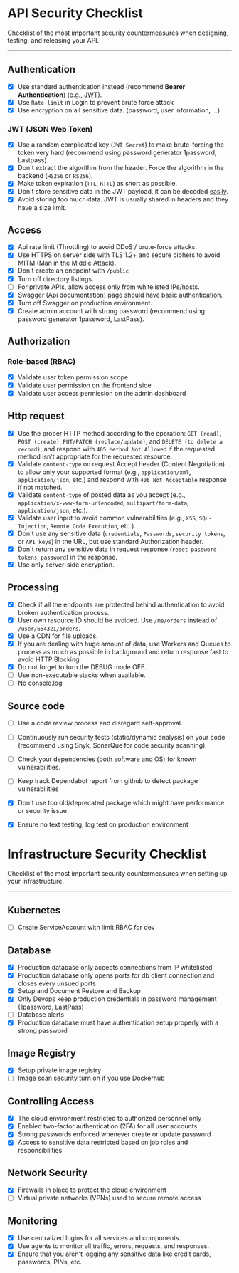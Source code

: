 # API Security Checklist

Checklist of the most important security countermeasures when designing, testing, and releasing your API.

---

## Authentication

- [x] Use standard authentication instead (recommend **Bearer Authentication**) (e.g., [JWT](https://jwt.io/)).
- [x] Use `Rate limit` in Login to prevent brute force attack
- [x] Use encryption on all sensitive data. (password, user information, ...)

### JWT (JSON Web Token)

- [x] Use a random complicated key (`JWT Secret`) to make brute-forcing the token very hard (recommend using password generator 1password, Lastpass).
- [x] Don't extract the algorithm from the header. Force the algorithm in the backend (`HS256` or `RS256`).
- [x] Make token expiration (`TTL`, `RTTL`) as short as possible.
- [x] Don't store sensitive data in the JWT payload, it can be decoded [easily](https://jwt.io/#debugger-io).
- [x] Avoid storing too much data. JWT is usually shared in headers and they have a size limit.

## Access

- [x] Api rate limit (Throttling) to avoid DDoS / brute-force attacks.
- [x] Use HTTPS on server side with TLS 1.2+ and secure ciphers to avoid MITM (Man in the Middle Attack).
- [x] Don't create an endpoint with `/public`
- [x] Turn off directory listings.
- [ ] For private APIs, allow access only from whitelisted IPs/hosts.
- [x] Swagger (Api documentation) page should have basic authentication.
- [x] Turn off Swagger on production environment.
- [x] Create admin account with strong password (recommend using password generator 1password, LastPass).

## Authorization

### Role-based (RBAC)

- [x] Validate user token permission scope
- [x] Validate user permission on the frontend side
- [x] Validate user access permission on the admin dashboard

## Http request

- [x] Use the proper HTTP method according to the operation: `GET (read)`, `POST (create)`, `PUT/PATCH (replace/update)`, and `DELETE (to delete a record)`, and respond with `405 Method Not Allowed` if the requested method isn't appropriate for the requested resource.
- [x] Validate `content-type` on request Accept header (Content Negotiation) to allow only your supported format (e.g., `application/xml`, `application/json`, etc.) and respond with `406 Not Acceptable` response if not matched.
- [x] Validate `content-type` of posted data as you accept (e.g., `application/x-www-form-urlencoded`, `multipart/form-data`, `application/json`, etc.).
- [x] Validate user input to avoid common vulnerabilities (e.g., `XSS`, `SQL-Injection`, `Remote Code Execution`, etc.).
- [x] Don't use any sensitive data (`credentials`, `Passwords`, `security tokens`, or `API keys`) in the URL, but use standard Authorization header.
- [x] Don't return any sensitive data in request response (`reset password tokens`, `password`) in the response.
- [x] Use only server-side encryption.

## Processing

- [x] Check if all the endpoints are protected behind authentication to avoid broken authentication process.
- [x] User own resource ID should be avoided. Use `/me/orders` instead of `/user/654321/orders`.
- [x] Use a CDN for file uploads.
- [x] If you are dealing with huge amount of data, use Workers and Queues to process as much as possible in background and return response fast to avoid HTTP Blocking.
- [x] Do not forget to turn the DEBUG mode OFF.
- [ ] Use non-executable stacks when available.
- [ ] No console.log

## Source code

- [ ] Use a code review process and disregard self-approval.
- [ ] Continuously run security tests (static/dynamic analysis) on your code (recommend using Snyk, SonarQue for code security scanning).
- [ ] Check your dependencies (both software and OS) for known vulnerabilities.
- [ ] Keep track Dependabot report from github to detect package vulnerabilities
- [x] Don't use too old/deprecated package which might have performance or security issue
- [x] Ensure no text testing, log test on production environment


# Infrastructure Security Checklist

Checklist of the most important security countermeasures when setting up your infrastructure.

---

## Kubernetes

- [ ] Create ServiceAccount with limit RBAC for dev

## Database

- [x] Production database only accepts connections from IP whitelisted
- [x] Production database only opens ports for db client connection and closes every unsued ports
- [x] Setup and Document Restore and Backup
- [x] Only Devops keep production credentials in password management (1password, LastPass)
- [ ] Database alerts
- [x] Production database must have authentication setup properly with a strong password

## Image Registry

- [x] Setup private image registry
- [ ] Image scan security turn on if you use Dockerhub

## Controlling Access

- [x] The cloud environment restricted to authorized personnel only
- [x] Enabled two-factor authentication (2FA) for all user accounts
- [x] Strong passwords enforced whenever create or update password
- [x] Access to sensitive data restricted based on job roles and responsibilities

## Network Security

- [x] Firewalls in place to protect the cloud environment
- [ ] Virtual private networks (VPNs) used to secure remote access

## Monitoring

- [x] Use centralized logins for all services and components.
- [x] Use agents to monitor all traffic, errors, requests, and responses.
- [x] Ensure that you aren't logging any sensitive data like credit cards, passwords, PINs, etc.
